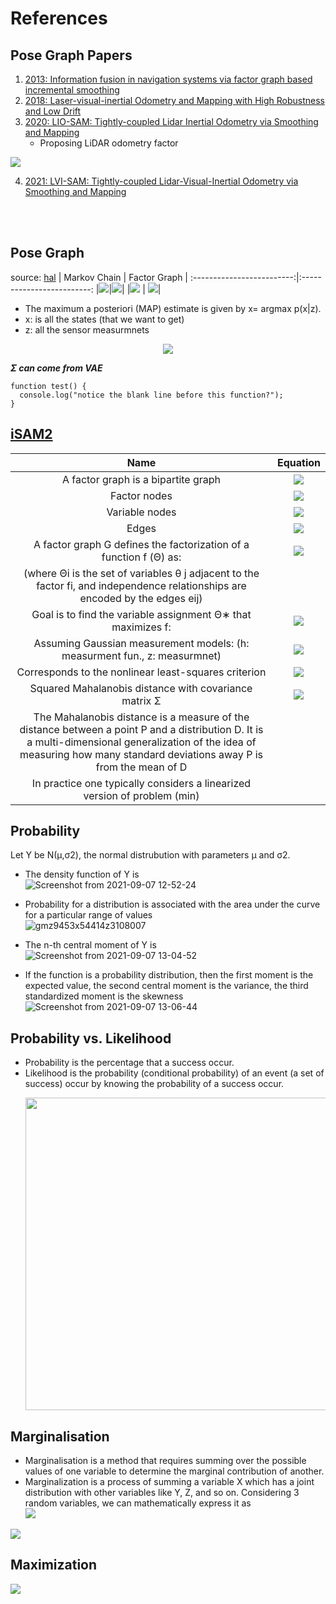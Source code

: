 # References



<!---
Started to write on Sep 3 2021
Zahra
-->

 
## Pose Graph Papers
 1. [2013: Information fusion in navigation systems via factor graph based incremental smoothing](https://www.cc.gatech.edu/~dellaert/pubs/Indelman13ras.pdf)
 2. [2018: Laser-visual-inertial Odometry and Mapping with High Robustness and Low Drift](https://www.researchgate.net/publication/326352534_Laser-visual-inertial_Odometry_and_Mapping_with_High_Robustness_and_Low_Drift)
 3. [2020: LIO-SAM: Tightly-coupled Lidar Inertial Odometry via Smoothing and Mapping](https://arxiv.org/pdf/2007.00258.pdf)
      - Proposing LiDAR odometry factor
<img src="https://user-images.githubusercontent.com/46463022/132263667-32ac0a70-3019-40ec-9ed0-8d4cf09738da.png">
      <br/>

 4. [2021: LVI-SAM: Tightly-coupled Lidar-Visual-Inertial Odometry via Smoothing and Mapping](https://arxiv.org/pdf/2104.10831.pdf)

<br/>
<br/>




## Pose Graph 
source: [hal](http://people.binf.ku.dk/~thamelry/MLSB08/hal.pdf)
 | Markov Chain | Factor Graph  |
:-------------------------:|:-------------------------:
|![](https://user-images.githubusercontent.com/46463022/132266002-c2df2813-07e8-434b-aa14-ac17885b973e.png)|![](https://user-images.githubusercontent.com/46463022/132266011-e1b4e8a0-9bb6-44b5-9019-ef8e04eaceab.png)|
|![](https://user-images.githubusercontent.com/46463022/132265964-c0fb3e49-e1f6-407b-884c-51ad060520a9.png) | ![](https://user-images.githubusercontent.com/46463022/132265982-a8351aba-118e-4a9f-bbc6-bc0c9d92924d.png)|



   - The maximum a posteriori (MAP) estimate is given by x= argmax p(x|z).  
   - x: is all the states (that we want to get)  
   - z: all the sensor measurmnets 
   <p align="center"> 
    <img src="https://user-images.githubusercontent.com/46463022/132265095-32d04d65-bcb6-45ef-a10b-e19902df3e49.png">  
   </p>
   
   ***Σ can come from VAE***
```
function test() {
  console.log("notice the blank line before this function?");
}
```
   
## [iSAM2](https://www.cs.cmu.edu/~kaess/pub/Kaess12ijrr.pdf)

  | Name | Equation  |
  :-------------------------:|:-------------------------:
  | A factor graph is a bipartite graph | ![](https://user-images.githubusercontent.com/46463022/132388495-9652dd14-8ddd-4f5d-84f3-04c022727655.png)|
  | Factor nodes | ![](https://user-images.githubusercontent.com/46463022/132388603-4e803658-27de-42cb-be14-e46351b18458.png)|
  | Variable nodes | ![](https://user-images.githubusercontent.com/46463022/132388686-83b7b068-f1b2-4cc7-9578-9bcb8cdebd33.png)|
  | Edges | ![](https://user-images.githubusercontent.com/46463022/132388775-b6c8230a-4353-4319-837b-a5d980d50a7d.png)|
  | A factor graph G defines the factorization of a function f (Θ) as:|![](https://user-images.githubusercontent.com/46463022/132388924-83c321eb-708c-433e-bb60-4a89022daaf7.png)|
  |  (where Θi is the set of variables θ j adjacent to the factor fi, and independence relationships are encoded by the edges eij)|
  | Goal is to find the variable assignment Θ∗ that maximizes f: |![](https://user-images.githubusercontent.com/46463022/132391432-dd54acbf-b4cc-45df-83f1-ee181fdd2df1.png)|
  | Assuming Gaussian measurement models: (h: measurment fun., z: measurmnet) | ![](https://user-images.githubusercontent.com/46463022/132391721-1cd8a93b-7606-4056-a494-5b9cb54c3264.png)|
  | Corresponds to the nonlinear least-squares criterion| ![](https://user-images.githubusercontent.com/46463022/132391848-495f42cf-381b-4e93-b679-00d9827abaac.png)|
  |Squared Mahalanobis distance with covariance matrix Σ |![](https://user-images.githubusercontent.com/46463022/132391942-4f06e4c6-1327-4f02-b171-54ebd5f264a0.png)|
  |The Mahalanobis distance is a measure of the distance between a point P and a distribution D. It is a multi-dimensional generalization of the idea of measuring how many standard deviations away P is from the mean of D|
  | In practice one typically considers a linearized version of problem (min)|
  








   
## Probability
Let Y be N(μ,σ2), the normal distrubution with parameters μ and σ2.
 - The density function of Y is   
 ![Screenshot from 2021-09-07 12-52-24](https://user-images.githubusercontent.com/46463022/132383632-bd81dfdb-9918-4075-947a-504ed85c60bc.png)  
 - Probability for a distribution is associated with the area under the curve for a particular range of values  
   ![gmz9453x54414z3108007](https://user-images.githubusercontent.com/46463022/132385692-9a02b388-dc49-4eab-b2bb-0331ea590881.gif)
 - The n-th central moment of Y is  
 ![Screenshot from 2021-09-07 13-04-52](https://user-images.githubusercontent.com/46463022/132383800-a9fc8c62-2b57-424c-9750-17177699d925.png)

 - If the function is a probability distribution, then the first moment is the expected value, the second central moment is the variance, the third standardized moment is the skewness  
  ![Screenshot from 2021-09-07 13-06-44](https://user-images.githubusercontent.com/46463022/132384013-eab42b2a-ff56-4ced-bc66-3b31d9b410ea.png)

   
## Probability vs. Likelihood
 - Probability is the percentage that a success occur. 
 - Likelihood is the probability (conditional probability) of an event (a set of success) occur by knowing the probability of a success occur.
   <p align="center"> 
    <img src="https://user-images.githubusercontent.com/46463022/132373331-58fc126b-6eb6-4561-a219-501574f1a5cd.png" width="500">
   </p>


## Marginalisation
- Marginalisation is a method that requires summing over the possible values of one variable to determine the marginal contribution of another.   
- Marginalization is a process of summing a variable X which has a joint distribution with other variables like Y, Z, and so on. Considering 3 random variables, we can mathematically express it as  
     ![](https://user-images.githubusercontent.com/46463022/132374994-1618b69e-2052-4294-a31d-2738bc325aad.png)
     
![](https://user-images.githubusercontent.com/46463022/132375559-52a81bfb-1497-48eb-a73a-bb27321b0378.png)
   



  
## Maximization
![](https://user-images.githubusercontent.com/46463022/132375580-f51b8af6-de77-4f52-aa20-95872d5e2c25.png)



